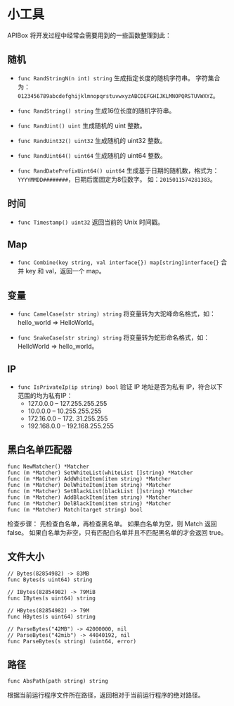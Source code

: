 小工具
========

APIBox 将开发过程中经常会需要用到的一些函数整理到此：

## 随机

 - `func RandStringN(n int) string`
   生成指定长度的随机字符串。
   字符集合为：`0123456789abcdefghijklmnopqrstuvwxyzABCDEFGHIJKLMNOPQRSTUVWXYZ`。

 - `func RandString() string`
   生成16位长度的随机字符串。

 - `func RandUint() uint`
   生成随机的 uint 整数。
 
 - `func RandUint32() uint32`
   生成随机的 uint32 整数。

 - `func RandUint64() uint64`
   生成随机的 uint64 整数。

 - `func RandDatePrefixUint64() uint64`
   生成基于日期的随机数，格式为：`YYYYMMDD########`，日期后面固定为8位数字。
   如：`2015011574281383`。

## 时间

 - `func Timestamp() uint32`
   返回当前的 Unix 时间戳。

## Map

 - `func Combine(key string, val interface{}) map[string]interface{}`
   合并 key 和 val，返回一个 map。

## 变量

 - `func CamelCase(str string) string`
   将变量转为大驼峰命名格式，如：hello_world => HelloWorld。

 - `func SnakeCase(str string) string`
   将变量转为蛇形命名格式，如：HelloWorld => hello_world。

## IP

 - `func IsPrivateIp(ip string) bool`
   验证 IP 地址是否为私有 IP，符合以下范围的均为私有IP：
    - 127.0.0.0 –  127.255.255.255
    - 10.0.0.0 –  10.255.255.255
    - 172.16.0.0 – 172. 31.255.255
    - 192.168.0.0 – 192.168.255.255

## 黑白名单匹配器

	func NewMatcher() *Matcher
	func (m *Matcher) SetWhiteList(whiteList []string) *Matcher
	func (m *Matcher) AddWhiteItem(item string) *Matcher
	func (m *Matcher) DelWhiteItem(item string) *Matcher
	func (m *Matcher) SetBlackList(blackList []string) *Matcher
	func (m *Matcher) AddBlackItem(item string) *Matcher
	func (m *Matcher) DelBlackItem(item string) *Matcher
	func (m *Matcher) Match(target string) bool

检查步骤：
先检查白名单，再检查黑名单。
如果白名单为空，则 Match 返回 false。
如果白名单为非空，只有匹配白名单并且不匹配黑名单的才会返回 true。

## 文件大小

	// Bytes(82854982) -> 83MB
	func Bytes(s uint64) string	
	
	// IBytes(82854982) -> 79MiB
	func IBytes(s uint64) string
	
	// HBytes(82854982) -> 79M
	func HBytes(s uint64) string
	
	// ParseBytes("42MB") -> 42000000, nil
	// ParseBytes("42mib") -> 44040192, nil
	func ParseBytes(s string) (uint64, error)

## 路径

	func AbsPath(path string) string
	
根据当前运行程序文件所在路径，返回相对于当前运行程序的绝对路径。